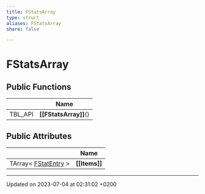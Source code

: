 ```yaml
---
title: FStatsArray
type: struct
aliases: FStatsArray
share: false

---
```


# FStatsArray





## Public Functions

|                | Name           |
| -------------- | -------------- |
| TBL_API | **[[FStatsArray]]**() |

## Public Attributes

|                | Name           |
| -------------- | -------------- |
| TArray< [FStatEntry](/docs/SDK/Source/Classes/structFStatEntry.md) > | **[[Items]]**  |

-------------------------------

Updated on 2023-07-04 at 02:31:02 +0200